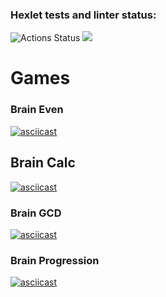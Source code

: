 ### Hexlet tests and linter status:
![Actions Status](https://github.com/antonsmolko/frontend-project-lvl1/workflows/hexlet-check/badge.svg)
<a href="https://codeclimate.com/github/codeclimate/codeclimate/maintainability"><img src="https://api.codeclimate.com/v1/badges/a99a88d28ad37a79dbf6/maintainability" /></a>

# Games

### Brain Even
[![asciicast](https://asciinema.org/a/jhtvcZ7RnVTxFoF20G1hA3sEa.svg)](https://asciinema.org/a/jhtvcZ7RnVTxFoF20G1hA3sEa)

## Brain Calc
[![asciicast](https://asciinema.org/a/ld9ISQvKkIVFQ6h6Z4x15zglG.svg)](https://asciinema.org/a/ld9ISQvKkIVFQ6h6Z4x15zglG)

### Brain GCD
[![asciicast](https://asciinema.org/a/FHOjoCvYciSfQ1CerLqwGtoJY.svg)](https://asciinema.org/a/FHOjoCvYciSfQ1CerLqwGtoJY)

### Brain Progression
[![asciicast](https://asciinema.org/a/vytTyZRHd8BRSzErtFhJpZAH9.svg)](https://asciinema.org/a/vytTyZRHd8BRSzErtFhJpZAH9)
